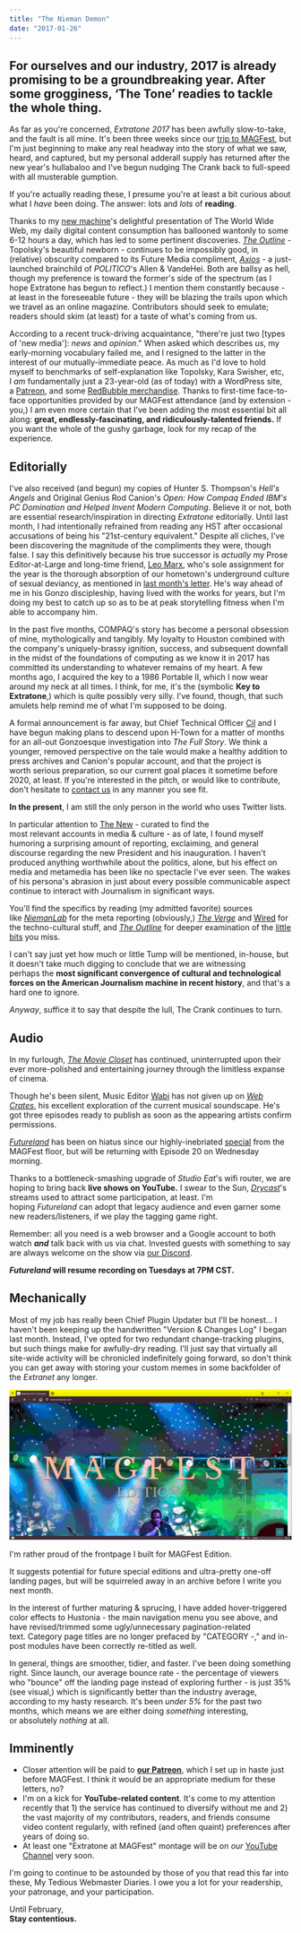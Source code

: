 ```yaml
---
title: "The Nieman Demon"
date: "2017-01-26"
---
```


## For ourselves and our industry, 2017 is already promising to be a groundbreaking year. After some grogginess, ‘The Tone’ readies to tackle the whole thing.

As far as you're concerned, _Extratone 2017_ has been awfully slow-to-take, and the fault is all mine. It's been three weeks since our [trip to MAGFest](http://extratone.com/magfest), but I'm just beginning to make any real headway into the story of what we saw, heard, and captured, but my personal adderall supply has returned after the new year's hullabaloo and I've begun nudging The Crank back to full-speed with all musterable gumption.

If you're actually reading these, I presume you're at least a bit curious about what I _have_ been doing. The answer: lots and _lots_ of **reading**.

Thanks to my [new machine](http://extratone.com/tech/usury)'s delightful presentation of The World Wide Web, my daily digital content consumption has ballooned wantonly to some 6-12 hours a day, which has led to some pertinent discoveries. [_The Outline_](http://theoutline.com/) - Topolsky's beautiful newborn - continues to be impossibly good, in (relative) obscurity compared to its Future Media compliment, [_Axios_](http://axios.com/) - a just-launched brainchild of _POLITICO_'s Allen & VandeHei. Both are ballsy as hell, though my preference is toward the former's side of the spectrum (as I hope Extratone has begun to reflect.) I mention them constantly because - at least in the foreseeable future - they will be blazing the trails upon which we travel as an online magazine. Contributors should seek to emulate; readers should skim (at least) for a taste of what's coming from us.

According to a recent truck-driving acquaintance, "there're just two \[types of 'new media'\]: _news_ and _opinion_." When asked which describes _us_, my early-morning vocabulary failed me, and I resigned to the latter in the interest of our mutually-immediate peace. As much as I'd love to hold myself to benchmarks of self-explanation like Topolsky, Kara Swisher, etc, I _am_ fundamentally just a 23-year-old (as of today) with a WordPress site, a [Patreon](http://patreon.com/extratone), and some [RedBubble merchandise](https://www.redbubble.com/people/DavidBlue/shop). Thanks to first-time face-to-face opportunities provided by our MAGFest attendance (and by extension - you,) I am even more certain that I've been adding the most essential bit all along: **great, endlessly-fascinating, and ridiculously-talented friends.** If you want the whole of the gushy garbage, look for my recap of the experience.

## Editorially

I've also received (and begun) my copies of Hunter S. Thompson's _Hell's Angels_ and Original Genius Rod Canion's _Open: How Compaq Ended IBM's PC Domination and Helped Invent Modern Computing_. Believe it or not, both are essential research/inspiration in directing _Extratone_ editorially. Until last month, I had intentionally refrained from reading any HST after occasional accusations of being his "21st-century equivalent." Despite all cliches, I've been discovering the magnitude of the compliments they were, though false. I say this definitively because his true successor is _actually_ my Prose Editor-at-Large and long-time friend, [Leo Marx](http://extratone.com/members/leomarxesquire), who's sole assignment for the year is the thorough absorption of our hometown's underground culture of sexual deviancy, as mentioned in [last month's letter](http://extratone.com/freq/7). He's way ahead of me in his Gonzo discipleship, having lived with the works for years, but I'm doing my best to catch up so as to be at peak storytelling fitness when I'm able to accompany him.

In the past five months, COMPAQ's story has become a personal obsession of mine, mythologically and tangibly. My loyalty to Houston combined with the company's uniquely-brassy ignition, success, and subsequent downfall in the midst of the foundations of computing as we know it in 2017 has committed its understanding to whatever remains of my heart. A few months ago, I acquired the key to a 1986 Portable II, which I now wear around my neck at all times. I think, for me, it's the (symbolic **Key to Extratone**,) which is quite possibly very silly. I've found, though, that such amulets help remind me of what I'm supposed to be doing.

A formal announcement is far away, but Chief Technical Officer [Cil](http://extratone.com/members/cil) and I have begun making plans to descend upon H-Town for a matter of months for an all-out Gonzoesque investigation into _The Full Story_. We think a younger, removed perspective on the tale would make a healthy addition to press archives and Canion's popular account, and that the project is worth serious preparation, so our current goal places it sometime before 2020, at least. If you're interested in the pitch, or would like to contribute, don't hesitate to [contact us](mailto:horn@extratone.com?subject=COMPAQ) in any manner you see fit.

**In the present**, I am still the only person in the world who uses Twitter lists.

In particular attention to [The New](https://twitter.com/FickleCrux/lists/the-new) - curated to find the most relevant accounts in media & culture - as of late, I found myself humoring a surprising amount of reporting, exclaiming, and general discourse regarding the new President and his inauguration. I haven't produced anything worthwhile about the politics, alone, but his effect on media and metamedia has been like no spectacle I've ever seen. The wakes of his persona's abrasion in just about every possible communicable aspect continue to interact with Journalism in significant ways.

You'll find the specifics by reading (my admitted favorite) sources like [_NiemanLab_](http://www.niemanlab.org/) for the meta reporting (obviously,) [_The Verge_](http://www.theverge.com/) and [Wired](https://www.wired.com/) for the techno-cultural stuff, and [_The Outline_](https://theoutline.com/) for deeper examination of the [little bits](https://youtu.be/ludIRX2Qqv8) you miss.

I can't say just yet how much or little Tump will be mentioned, in-house, but it doesn't take much digging to conclude that we are witnessing perhaps the **most significant convergence of cultural and technological forces on the American Journalism machine in recent history**, and that's a hard one to ignore.

_Anyway_, suffice it to say that despite the lull, The Crank continues to turn.

## Audio

In my furlough, [_The Movie Closet_](http://extratone.com/moviecloset) has continued, uninterrupted upon their ever more-polished and entertaining journey through the limitless expanse of cinema.

Though he's been silent, Music Editor [Wabi](http://www.extratone.com/members/wabi/) has not given up on [_Web Crates_](http://extratone.com/crates), his excellent exploration of the current musical soundscape. He's got three episodes ready to publish as soon as the appearing artists confirm permissions.

[_Futureland_](http://extratone.com/futureland) has been on hiatus since our highly-inebriated [special](http://www.extratone.com/audio/futureland/futuremag/) from the MAGFest floor, but will be returning with Episode 20 on Wednesday morning.

Thanks to a bottleneck-smashing upgrade of _Studio Eat_'s wifi router, we are hoping to bring back **live shows on YouTube.** I swear to the Sun, [_Drycast_](http://extratone.com/drycast)'s streams used to attract some participation, at least. I'm hoping _Futureland_ can adopt that legacy audience and even garner some new readers/listeners, if we play the tagging game right.

Remember: all you need is a web browser and a Google account to both watch **_and_** talk back with us via chat. Invested guests with something to say are always welcome on the show via [our Discord](http://bit.ly/extratone).

**_Futureland_ will resume recording on Tuesdays at 7PM CST.**

## Mechanically

Most of my job has really been Chief Plugin Updater but I'll be honest... I haven't been keeping up the handwritten "Version & Changes Log" I began last month. Instead, I've opted for two redundant change-tracking plugins, but such things make for awfully-dry reading. I'll just say that virtually all site-wide activity will be chronicled indefinitely going forward, so don't think you can get away with storing your custom memes in some backfolder of the _Extranet_ any longer.

![](images/Magfest-Edition-Preview-1024x544.jpg)

I'm rather proud of the frontpage I built for MAGFest Edition.

It suggests potential for future special editions and ultra-pretty one-off landing pages, but will be squirreled away in an archive before I write you next month.

In the interest of further maturing & sprucing, I have added hover-triggered color effects to Hustonia - the main navigation menu you see above, and have revised/trimmed some ugly/unnecessary pagination-related text. Category page titles are no longer prefaced by "CATEGORY -," and in-post modules have been correctly re-titled as well.

In general, things are smoother, tidier, and faster. I've been doing something right. Since launch, our average bounce rate - the percentage of viewers who "bounce" off the landing page instead of exploring further - is just 35% (see visual,) which is significantly better than the industry average, according to my hasty research. It's been _under 5%_ for the past two months, which means we are either doing _something_ interesting, or absolutely _nothing_ at all.

## Imminently

- Closer attention will be paid to [**our Patreon**](http://patreon.com/extratone), which I set up in haste just before MAGFest. I think it would be an appropriate medium for these letters, no?
- I'm on a kick for **YouTube-related content**. It's come to my attention recently that 1) the service has continued to diversify without me and 2) the vast majority of my contributors, readers, and friends consume video content regularly, with refined (and often quaint) preferences after years of doing so.
- At least one "Extratone at MAGFest" montage will be on _our_ [YouTube Channel](http://youtube.com/drywallmusic) very soon.

I'm going to continue to be astounded by those of you that read this far into these, My Tedious Webmaster Diaries. I owe you a lot for your readership, your patronage, and your participation.

Until February,  
**Stay contentious.**
